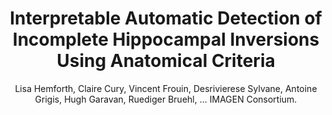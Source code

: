 ---
author: Lisa Hemforth, Claire Cury, Vincent Frouin, Desrivierese Sylvane, Antoine Grigis, Hugh Garavan, Ruediger Bruehl, ... IMAGEN Consortium.
title: Interpretable Automatic Detection of Incomplete Hippocampal Inversions Using Anatomical Criteria
year: 2023
type: inproceedings
doi: 10.1117/12.2651427
booktitle: MEDICAL IMAGING 2023
team: yes
volume: 12464
---